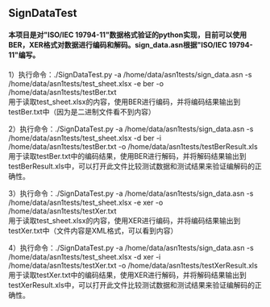 ## SignDataTest

#### 本项目是对"ISO/IEC 19794-11"数据格式验证的python实现，目前可以使用BER，XER格式对数据进行编码和解码。sign_data.asn根据"ISO/IEC 19794-11"编写。


1）执行命令：./SignDataTest.py -a /home/data/asn1tests/sign_data.asn -s /home/data/asn1tests/test_sheet.xlsx -e ber -o /home/data/asn1tests/testBer.txt </br>
用于读取test_sheet.xlsx的内容，使用BER进行编码，并将编码结果输出到testBer.txt中（因为是二进制文件看不到内容）</br>

2）执行命令：./SignDataTest.py -a /home/data/asn1tests/sign_data.asn -s /home/data/asn1tests/test_sheet.xlsx -d ber -i /home/data/asn1tests/testBer.txt -o /home/data/asn1tests/testBerResult.xls</br>
用于读取testBer.txt中的编码结果，使用BER进行解码，并将解码结果输出到testBerResult.xls中，可以打开此文件比较测试数据和测试结果来验证编解码的正确性。</br>

3）执行命令：./SignDataTest.py -a /home/data/asn1tests/sign_data.asn -s /home/data/asn1tests/test_sheet.xlsx -e xer -o /home/data/asn1tests/testXer.txt</br>
用于读取test_sheet.xlsx的内容，使用XER进行编码，并将编码结果输出到testXer.txt中（文件内容是XML格式，可以看到内容）</br>

4）执行命令：./SignDataTest.py -a /home/data/asn1tests/sign_data.asn -s /home/data/asn1tests/test_sheet.xlsx -d xer -i /home/data/asn1tests/testXer.txt -o /home/data/asn1tests/testXerResult.xls</br>
用于读取testXer.txt中的编码结果，使用XER进行解码，并将解码结果输出到testXerResult.xls中，可以打开此文件比较测试数据和测试结果来验证编解码的正确性。</br>
